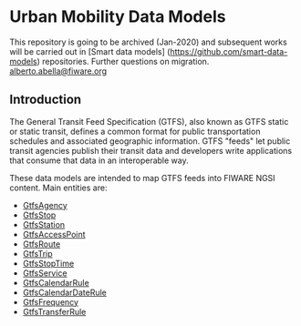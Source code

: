 # Urban Mobility Data Models

This repository is going to be archived (Jan-2020) and subsequent works will be carried out in [Smart data models] (https://github.com/smart-data-models) repositories. Further questions on migration. alberto.abella@fiware.org

## Introduction

The General Transit Feed Specification (GTFS), also known as GTFS static or
static transit, defines a common format for public transportation schedules and
associated geographic information. GTFS "feeds" let public transit agencies
publish their transit data and developers write applications that consume that
data in an interoperable way.

These data models are intended to map GTFS feeds into FIWARE NGSI content. Main
entities are:

-   [GtfsAgency](./GtfsAgency/doc/spec.md)
-   [GtfsStop](./GtfsStop/doc/spec.md)
-   [GtfsStation](./GtfsStation/doc/spec.md)
-   [GtfsAccessPoint](./GtfsAccessPoint/doc/spec.md)
-   [GtfsRoute](./GtfsRoute/doc/spec.md)
-   [GtfsTrip](./GtfsTrip/doc/spec.md)
-   [GtfsStopTime](./GtfsStopTime/doc/spec.md)
-   [GtfsService](./GtfsService/doc/spec.md)
-   [GtfsCalendarRule](./GtfsCalendarRule/doc/spec.md)
-   [GtfsCalendarDateRule](./GtfsCalendarDateRule/doc/spec.md)
-   [GtfsFrequency](./GtfsFrequency/doc/spec.md)
-   [GtfsTransferRule](./GtfsTransferRule/doc/spec.md)
